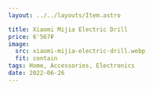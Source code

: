```yaml
---
layout: ../../layouts/Item.astro

title: Xiaomi Mijia Electric Drill
price: 6'567₽
image:
  src: xiaomi-mijia-electric-drill.webp
  fit: contain
tags: Home, Accessories, Electronics
date: 2022-06-26
---
```

